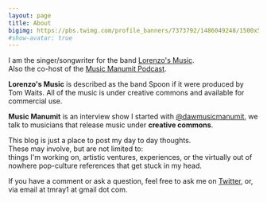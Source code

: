 ```yaml
---
layout: page
title: About
bigimg: https://pbs.twimg.com/profile_banners/7373792/1486049248/1500x500
#show-avatar: true
---
```

I am the singer/songwriter for the band [Lorenzo's Music](http://www.lorenzosmusic.com).<br/>
Also the co-host of the [Music Manumit Podcast](http://www.musicmanumit.com).

**Lorenzo's Music** is described as the band Spoon if it were produced by Tom Waits.
All of the music is under creative commons and available for commercial use.

**Music Manumit** is an interview show I started with [@dawmusicmanumit](https://twitter.com/dawmusicmanumit), we talk to musicians that release music under **creative commons**.

This blog is just a place to post my day to day thoughts.<br/>
These may involve, but are not limited to:<br/>
things I'm working on, artistic ventures, experiences, or the virtually out of nowhere pop-culture references that get stuck in my head.

If you have a comment or ask a question, feel free to ask me on [Twitter](https://twitter.com/tmray), or, via email at tmray1 at gmail dot com.
